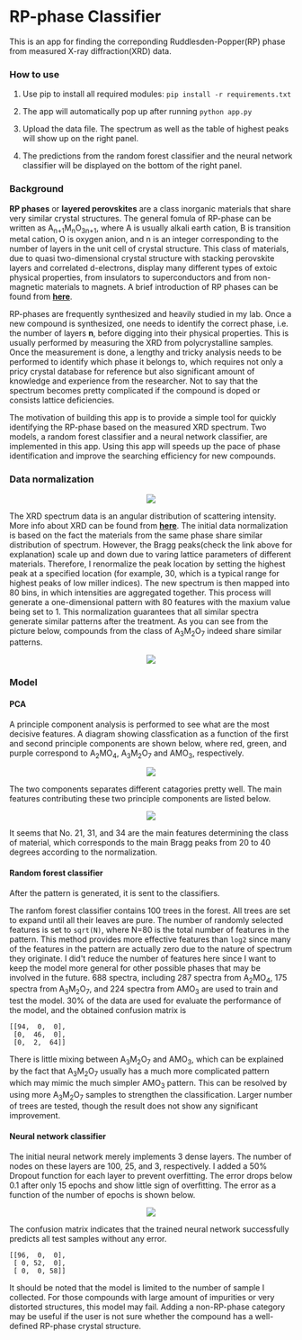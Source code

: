 # RP-phase Classifier

This is an app for finding the correponding Ruddlesden-Popper(RP) phase from measured X-ray diffraction(XRD) data.

### How to use

1. Use pip to install all required modules: `pip install -r requirements.txt`

2. The app will automatically pop up after running `python app.py`

3. Upload the data file. The spectrum as well as the table of highest peaks will show up on the right panel.

4. The predictions from the random forest classifier and the neural network classifier will be displayed on the bottom of the right panel.

### Background

**RP phases** or **layered perovskites** are a class inorganic materials that share very similar crystal structures. The general fomula of RP-phase can be written as A<sub>n+1</sub>M<sub>n</sub>O<sub>3n+1</sub>, where A is usually alkali earth cation, B is transition metal cation, O is oxygen anion, and n is an integer corresponding to the number of layers in the unit cell of crystal structure. This class of materials, due to quasi two-dimensional crystal structure with stacking perovskite layers and correlated d-electrons, display many different types of extoic physical properties, from insulators to superconductors and from non-magnetic materials to magnets. A brief introduction of RP phases can be found from **[here](https://en.wikipedia.org/wiki/Ruddlesden-Popper_phase)**.

RP-phases are frequently synthesized and heavily studied in my lab. Once a new compound is synthesized, one needs to identify the correct phase, i.e. the number of layers **n**, before digging into their physical properties. This is usually performed by measuring the XRD from polycrystalline samples. Once the measurement is done, a lengthy and tricky analysis needs to be performed to identify which phase it belongs to, which requires not only a pricy crystal database for reference but also significant amount of knowledge and experience from the researcher. Not to say that the spectrum becomes pretty complicated if the compound is doped or consists lattice deficiencies. 

The motivation of building this app is to provide a simple tool for quickly identifying the RP-phase based on the measured XRD spectrum. Two models, a random forest classifier and a neural network classifier, are implemented in this app. Using this app will speeds up the pace of phase identification and improve the searching efficiency for new compounds.


### Data normalization

<p align="center">
  <img src="assets/work_flow.png">
</p>

The XRD spectrum data is an angular distribution of scattering intensity. More info about XRD can be found from **[here](https://neutrons.ornl.gov/sites/default/files/NX_Miller_2017.pdf)**. The initial data normalization is based on the fact the materials from the same phase share similar distribution of spectrum. However, the Bragg peaks(check the link above for explanation) scale up and down due to varing lattice parameters of different materials. Therefore, I renormalize the peak location by setting the highest peak at a specified location (for example, 30, which is a typical range for highest peaks of low miller indices). The new spectrum is then mapped into 80 bins, in which intensities are aggregated together. This process will generate a one-dimensional pattern with 80 features with the maxium value being set to 1. This normalization guarantees that all similar spectra generate similar patterns after the treatment. As you can see from the picture below, compounds from the class of A<sub>3</sub>M<sub>2</sub>O<sub>7</sub> indeed share similar patterns.

<p align="center">
  <img src="assets/pattern_comparison.png">
</p>

### Model

#### PCA

A principle component analysis is performed to see what are the most decisive features. A  diagram showing classfication as a function of the first and second principle components are shown below, where red, green, and purple correspond to A<sub>2</sub>MO<sub>4</sub>, A<sub>3</sub>M<sub>2</sub>O<sub>7</sub> and AMO<sub>3</sub>, respectively.

<p align="center">
  <img src="assets/PCA.png">
</p>

The two components separates different catagories pretty well. The main features contributing these two principle components are listed below.

<p align="center">
  <img src="assets/PC_features.png">
</p>

It seems that No. 21, 31, and 34 are the main features determining the class of material, which corresponds to the main Bragg peaks from 20 to 40 degrees according to the normalization.

#### Random forest classifier

After the pattern is generated, it is sent to the classifiers. 

The ranfom forest classifier contains 100 trees in the forest. All trees are set to expand until all their leaves are pure. The number of randomly selected features is set to `sqrt(N)`, where N=80 is the total number of features in the pattern. This method provides more effective features than `log2` since many of the features in the pattern are actually zero due to the nature of spectrum they originate. I did't reduce the number of features here since I want to keep the model more general for other possible phases that may be involved in the future. 688 spectra, including 287 spectra from A<sub>2</sub>MO<sub>4</sub>, 175 spectra from A<sub>3</sub>M<sub>2</sub>O<sub>7</sub>, and 224 spectra from AMO<sub>3</sub> are used to train and test the model. 30% of the data are used for evaluate the performance of the model, and the obtained confusion matrix is

```
[[94,  0,  0],
 [0,  46,  0],
 [0,  2,  64]]
```

There is little mixing between A<sub>3</sub>M<sub>2</sub>O<sub>7</sub> and AMO<sub>3</sub>, which can be explained by the fact that A<sub>3</sub>M<sub>2</sub>O<sub>7</sub> usually has a much more complicated pattern which may mimic the much simpler AMO<sub>3</sub> pattern. This can be resolved by using more A<sub>3</sub>M<sub>2</sub>O<sub>7</sub> samples to strengthen the classification. Larger number of trees are tested, though the result does not show any significant improvement. 

#### Neural network classifier

The initial neural network merely implements 3 dense layers. The number of nodes on these layers are 100, 25, and 3, respectively. I added a 50% Dropout function for each layer to prevent overfitting. The error drops below 0.1 after only 15 epochs and show little sign of overfitting. The error as a function of the number of epochs is shown below.

<p align="center">
  <img src="assets/nn_model_cost_w_callbacks.png">
</p>

The confusion matrix indicates that the trained neural network successfully predicts all test samples without any error. 

```
[[96,  0,  0],
 [ 0, 52,  0],
 [ 0,  0, 58]]
```

It should be noted that the model is limited to the number of sample I collected. For those compounds with large amount of impurities or very distorted structures, this model may fail. Adding a non-RP-phase category may be useful if the user is not sure whether the compound has a well-defined RP-phase crystal structure.